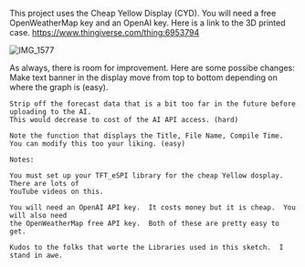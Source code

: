 This project uses the Cheap Yellow Display (CYD).  You will need a free OpenWeatherMap key and an OpenAI key.
Here is a link to the 3D printed case. https://www.thingiverse.com/thing:6953794

![IMG_1577](https://github.com/user-attachments/assets/b96f4b74-9d93-4a9d-a341-9bf10d177ebd)

As always, there is room for improvement.  Here are some possibe changes:
    Make text banner in the display move from top to bottom depending on where the graph is (easy).
    
    Strip off the forecast data that is a bit too far in the future before uploading to the AI.
    This would decrease to cost of the AI API access. (hard)

    Note the function that displays the Title, File Name, Compile Time.
    You can modify this too your liking. (easy)

    Notes:  
    
    You must set up your TFT_eSPI library for the cheap Yellow dosplay.  There are lots of 
    YouTube videos on this.

    You will need an OpenAI API key.  It costs money but it is cheap.  You will also need
    the OpenWeatherMap free API key.  Both of these are pretty easy to get.

    Kudos to the folks that worte the Libraries used in this sketch.  I stand in awe.
    
